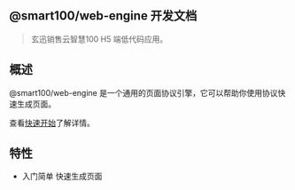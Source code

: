 ## @smart100/web-engine 开发文档

> 玄迅销售云智慧100 H5 端低代码应用。

## 概述

@smart100/web-engine 是一个通用的页面协议引擎，它可以帮助你使用协议快速生成页面。

查看[快速开始](introduction/quickstart)了解详情。

## 特性

- 入门简单 快速生成页面


<!-- ## 示例

可以查看 [Showcase](https://github.com/docsifyjs/docsify/#showcase) 来了解更多在使用 docsify 的文档项目。 -->

<!-- ## 应用场景

应用场景 -->

